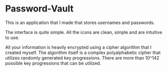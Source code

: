 # Password-Vault
This is an application that I made that stores usernames and passwords.

The interface is quite simple. All the icons are clean, simple and are intuitive to use.

All your information is heavily encrypted using a cipher algorithm that I created myself. The algorithm itself is a complex polyalphabetic cipher that utilizes randomly generated key progressions. There are more than 10^142 possible key progressions that can be utilized.
